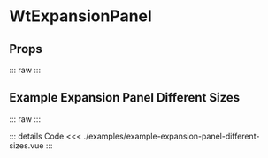 <script setup>
import Docs from './wt-expansion-panel-docs.vue';
import ExampleExpansionPanelDifferentSizes from './examples/example-expansion-panel-different-sizes.vue';
</script>

# WtExpansionPanel

## Props
::: raw
<Docs/>
:::

## Example Expansion Panel Different Sizes
::: raw
<ExampleExpansionPanelDifferentSizes/>
:::

::: details Code
<<< ./examples/example-expansion-panel-different-sizes.vue
:::
